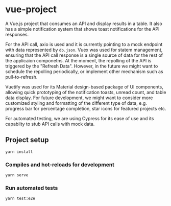 # vue-project

A Vue.js project that consumes an API and display results in a table. It also has a simple notification system 
that shows toast notifications for the API responses. 

For the API call, axio is used and it is currently pointing to a mock endpoint with data represented by `db.json`. Vuex was used for statem management, ensuring that the API call response is a single source of data for the rest of the applicaion componetns. At the moment, the repolling of the API is triggered by the "Refresh Data". However, in the future we might want to schedule the repolling periodically, or implement other mechanism such as pull-to-refresh.

Vuetify was used for its Material design-based package of UI components, allowing quick prototyping of the notification toasts, unread count, and table data display. For future development, we might want to consider more customized styling and formatting of the different type of data, e.g. progress bar for percentage completion, star icons for featured projects etc.

For automated testing, we are using Cypress for its ease of use and its capabilty to stub API calls with mock data.


## Project setup
```
yarn install
```

### Compiles and hot-reloads for development
```
yarn serve
```

### Run automated tests
```
yarn test:e2e
```


